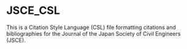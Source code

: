 # JSCE_CSL
 This is a Citation Style Language (CSL) file formatting citations and bibliographies for the Journal of the Japan Society of Civil Engineers (JSCE).
